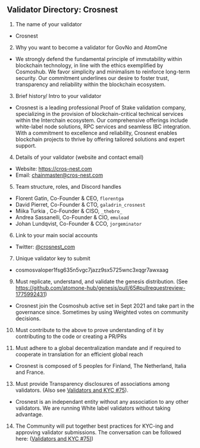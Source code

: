 ## Validator Directory: Crosnest

1) The name of your validator

- Crosnest

2) Why you want to become a validator for GovNo and AtomOne

- We strongly defend the fundamental principle of immutability within 
  blockchain technology, in line with the ethics exemplified by Cosmoshub. 
  We favor simplicity and minimalism to reinforce long-term security. 
  Our commitment underlines our desire to foster trust, transparency and 
  reliability within the blockchain ecosystem.

3) Brief history/ Intro to your validator

- Crosnest is a leading professional Proof of Stake validation company, 
  specializing in the provision of blockchain-critical technical services 
  within the Interchain ecosystem. Our comprehensive offerings include 
  white-label node solutions, RPC services and seamless IBC integration. 
  With a commitment to excellence and reliability, Crosnest enables 
  blockchain projects to thrive by offering tailored solutions and expert 
  support.

4) Details of your validator (website and contact email)

- Website: https://cros-nest.com
- Email: chainmaster@cros-nest.com

5) Team structure, roles, and Discord handles

- Florent Gatin, Co-Founder & CEO, `florentga`
- David Pierret, Co-Founder & CTO, `galadrin_crosnest`
- Miika Turkia , Co-Founder & CISO, `_thebro_`
- Andrea Sassanelli, Co-Founder & CIO, `emuload`
- Johan Lundqvist, Co-Founder & CCO, `jorgeminator`

6) Link to your main social accounts

- Twitter: [@crosnest_com](https://twitter.com/crosnest_com)

7) Unique validator key to submit

- cosmosvaloper1fsg635n5vgc7jazz9sx5725wnc3xqgr7awxaag

9) Must replicate, understand, and validate the genesis distribution. (See https://github.com/atomone-hub/genesis/pull/65#pullrequestreview-1775992431)

- Crosnest join the Cosmoshub active set in Sept 2021 and take part in the governance since. Sometimes by using Weighted votes on community decisions.

10) Must contribute to the above to prove understanding of it by contributing to the code or creating a PR/PRs

11) Must adhere to a global decentralization mandate and if required to cooperate in translation for an efficient global reach

* Crosnest is composed of 5 peoples for Finland, The Netherland, Italia and France.

13) Must provide Transparency disclosures of associations among validators. (Also see [Validators and KYC #75](https://github.com/atomone-hub/genesis/issues/75#issue-2034573094)).

* Crosnest is an independant entity without any association to any other validators. We are running White label validators without taking advantage.

14) The Community will put together best practices for KYC-ing and approving validator submissions. The conversation can be followed here: ([Validators and KYC #75)](https://github.com/atomone-hub/genesis/issues/75#issue-2034573094))
